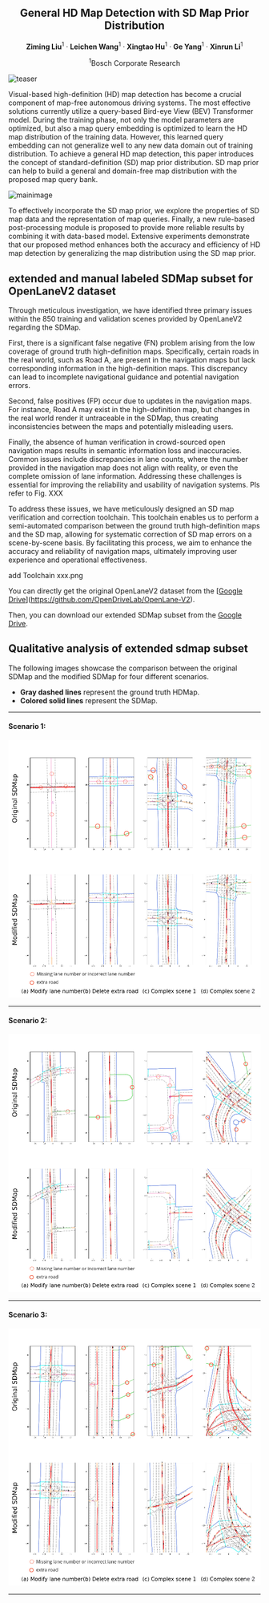<div align="center">
<h2>General HD Map Detection with SD Map Prior Distribution</h2>

**Ziming Liu**<sup>1</sup> · **Leichen Wang**<sup>1</sup> · **Xingtao Hu**<sup>1</sup> · **Ge Yang**<sup>1</sup> · **Xinrun Li**<sup>1</sup> <br>

<sup>1</sup>Bosch Corporate Research <br>

<!-- > **submitted to IEEE Robotics and Automation Letters** -->

</div>

<!-- >
[\[Arxiv\]](https://arxiv.org/abs/2401.06614) [\[Paper\]](https://arxiv.org/pdf/2401.06614.pdf) [\[Project Page\]](https://[vveicao.github.io/projects/Motion2VecSets/](https://github.com/xiaowang12345/OMG_SD_map_prior_distribution))
-->

![teaser](./assets/teaser.png)

<p>
Visual-based high-definition (HD) map detection has become a crucial component of map-free autonomous driving systems. The most effective solutions currently utilize a query-based Bird-eye View (BEV) Transformer model. During the training phase, not only the model parameters are optimized, but also a map query embedding is optimized to learn the HD map distribution of the training data. However, this learned query embedding can not generalize well to any new data domain out of training distribution. To achieve a general HD map detection, this paper introduces the concept of standard-definition (SD) map prior distribution. SD map prior can help to build a general and domain-free map distribution with the proposed map query bank. 
</p>

![mainimage](./assets/main_pic.png)

<p>
To effectively incorporate the SD map prior, we explore the properties of SD map data and the representation of map queries. Finally, a new rule-based post-processing module is proposed to provide more reliable results by combining it with data-based model. Extensive experiments demonstrate that our proposed method enhances both the accuracy and efficiency of HD map detection by generalizing the map distribution using the SD map prior.
</p>


## extended and manual labeled SDMap subset for OpenLaneV2 dataset 

Through meticulous investigation, we have identified three primary issues within the 850 training and validation scenes provided by OpenLaneV2 regarding the SDMap.

First, there is a significant false negative (FN) problem arising from the low coverage of ground truth high-definition maps. Specifically, certain roads in the real world, such as Road A, are present in the navigation maps but lack corresponding information in the high-definition maps. This discrepancy can lead to incomplete navigational guidance and potential navigation errors.

Second, false positives (FP) occur due to updates in the navigation maps. For instance, Road A may exist in the high-definition map, but changes in the real world render it untraceable in the SDMap, thus creating inconsistencies between the maps and potentially misleading users.

Finally, the absence of human verification in crowd-sourced open navigation maps results in semantic information loss and inaccuracies. Common issues include discrepancies in lane counts, where the number provided in the navigation map does not align with reality, or even the complete omission of lane information. Addressing these challenges is essential for improving the reliability and usability of navigation systems.  Pls refer to Fig. XXX

To address these issues, we have meticulously designed an SD map verification and correction toolchain. This toolchain enables us to perform a semi-automated comparison between the ground truth high-definition maps and the SD map, allowing for systematic correction of SD map errors on a scene-by-scene basis. By facilitating this process, we aim to enhance the accuracy and reliability of navigation maps, ultimately improving user experience and operational effectiveness.  

add Toolchain xxx.png


You can directly get the original OpenLaneV2 dataset from the [[Google Drive](https://drive.google.com/file/d/10FUIrxqSPai6eQlqlgIkmBjvtBAyCmJT/view?usp=drive_link)](https://github.com/OpenDriveLab/OpenLane-V2). 

Then, you can download our extended SDMap subset from the  [Google Drive](https://drive.google.com/file/d/10FUIrxqSPai6eQlqlgIkmBjvtBAyCmJT/view?usp=drive_link). 


## Qualitative analysis of extended sdmap subset


The following images showcase the comparison between the original SDMap and the modified SDMap for four different scenarios.

- **Gray dashed lines** represent the ground truth HDMap.
- **Colored solid lines** represent the SDMap.

---

#### Scenario 1:
![Results Comparison 1](./figs/results_compare_1.png)

---

#### Scenario 2:
![Results Comparison 2](./figs/results_compare_2.png)

---

#### Scenario 3:
![Results Comparison 3](./figs/results_compare_3.png)

---
